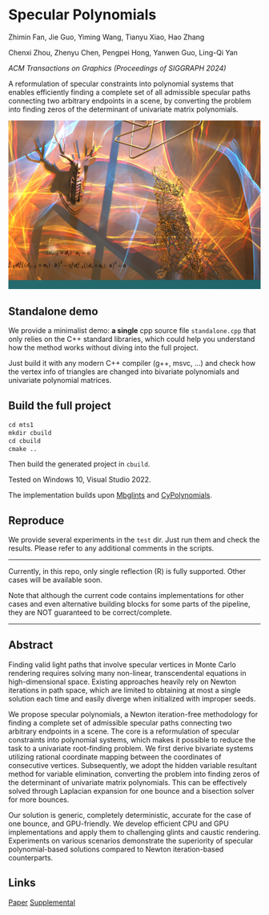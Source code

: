 # Specular Polynomials

Zhimin Fan, Jie Guo, Yiming Wang, Tianyu Xiao, Hao Zhang

Chenxi Zhou, Zhenyu Chen, Pengpei Hong, Yanwen Guo, Ling-Qi Yan

*ACM Transactions on Graphics (Proceedings of SIGGRAPH 2024)*

A reformulation of specular constraints into polynomial systems that enables efficiently finding a complete set of all admissible specular paths connecting two arbitrary endpoints in a scene, by converting the problem into finding zeros of the determinant of univariate matrix polynomials.

![repre](repre.jpg)

## Standalone demo

We provide a minimalist demo: **a single** cpp source file `standalone.cpp` that only relies on the C++ standard libraries, which could help you understand how the method works without diving into the full project.

Just build it with any modern C++ compiler (g++, msvc, ...) and check how the vertex info of triangles are changed into bivariate polynomials and univariate polynomial matrices.

## Build the full project

```
cd mts1
mkdir cbuild
cd cbuild
cmake ..
```

Then build the generated project in `cbuild`.

Tested on Windows 10, Visual Studio 2022.

The implementation builds upon [Mbglints](https://github.com/wangningbei/mbglints) and [CyPolynomials](http://codebase.cemyuksel.com/code.html). 

## Reproduce

We provide several experiments in the `test` dir. Just run them and check the results. Please refer to any additional comments in the scripts.

---

Currently, in this repo, only single reflection (R) is fully supported. Other cases will be available soon. 

Note that although the current code contains implementations for other cases and even alternative building blocks for some parts of the pipeline, they are NOT guaranteed to be correct/complete.

---

## Abstract

Finding valid light paths that involve specular vertices in Monte Carlo rendering requires solving many non-linear, transcendental equations in high-dimensional space. Existing approaches heavily rely on Newton iterations in path space, which are limited to obtaining at most a single solution each time and easily diverge when initialized with improper seeds.

We propose specular polynomials, a Newton iteration-free methodology for finding a complete set of admissible specular paths connecting two arbitrary endpoints in a scene. The core is a reformulation of specular constraints into polynomial systems, which makes it possible to reduce the task to a univariate root-finding problem. We first derive bivariate systems utilizing rational coordinate mapping between the coordinates of consecutive vertices. Subsequently, we adopt the hidden variable resultant method for variable elimination, converting the problem into finding zeros of the determinant of univariate matrix polynomials. This can be effectively solved through Laplacian expansion for one bounce and a bisection solver for more bounces.

Our solution is generic, completely deterministic, accurate for the case of one bounce, and GPU-friendly. We develop efficient CPU and GPU implementations and apply them to challenging glints and caustic rendering. Experiments on various scenarios demonstrate the superiority of specular polynomial-based solutions compared to Newton iteration-based counterparts.



## Links

[Paper](https://zhiminfan.work/paper/spoly_preprint.pdf)
[Supplemental](https://zhiminfan.work/paper/spoly_preprint_supp.pdf)
